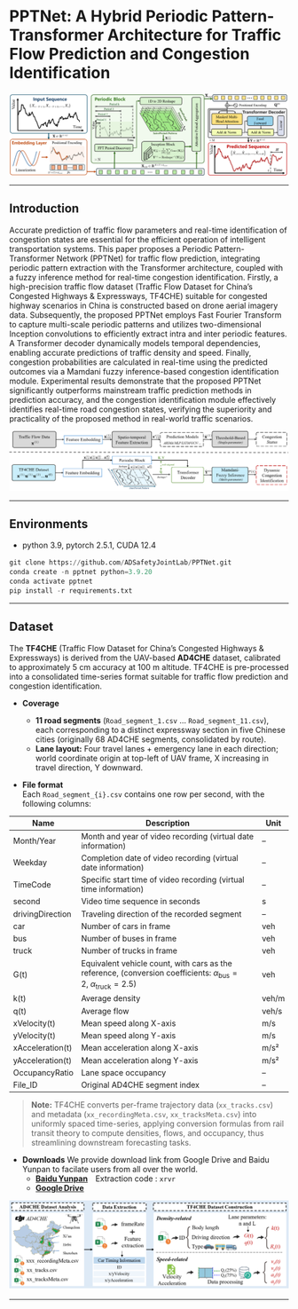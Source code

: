 # PPTNet: A Hybrid Periodic Pattern-Transformer Architecture for Traffic Flow Prediction and Congestion Identification

<p align="center">
  <img src="assets/PPTNet.png" alt="PPTNet" />
</p>

---

## Introduction
Accurate prediction of traffic flow parameters and real-time identification of congestion states are essential for the efficient operation of intelligent transportation systems. This paper proposes a Periodic Pattern-Transformer Network (PPTNet) for traffic flow prediction, integrating periodic pattern extraction with the Transformer architecture, coupled with a fuzzy inference method for real-time congestion identification. Firstly, a high-precision traffic flow dataset (Traffic Flow Dataset for China’s Congested Highways \& Expressways, TF4CHE) suitable for congested highway scenarios in China is constructed based on drone aerial imagery data. Subsequently, the proposed PPTNet employs Fast Fourier Transform to capture multi-scale periodic patterns and utilizes two-dimensional Inception convolutions to efficiently extract intra and inter periodic features. A Transformer decoder dynamically models temporal dependencies, enabling accurate predictions of traffic density and speed. Finally, congestion probabilities are calculated in real-time using the predicted outcomes via a Mamdani fuzzy inference-based congestion identification module. Experimental results demonstrate that the proposed PPTNet significantly outperforms mainstream traffic prediction methods in prediction accuracy, and the congestion identification module effectively identifies real-time road congestion states, verifying the superiority and practicality of the proposed method in real-world traffic scenarios.

<p align="center">
  <img src="assets/pipline compare.png" alt="pipline" />
</p>

---

## Environments

- python 3.9, pytorch 2.5.1,  CUDA 12.4

```python
git clone https://github.com/ADSafetyJointLab/PPTNet.git
conda create -n pptnet python=3.9.20
conda activate pptnet
pip install -r requirements.txt
```
---
## Dataset
The **TF4CHE** (Traffic Flow Dataset for China’s Congested Highways & Expressways) is derived from the UAV-based **AD4CHE** dataset, calibrated to approximately 5 cm accuracy at 100 m altitude. TF4CHE is pre-processed into a consolidated time-series format suitable for traffic flow prediction and congestion identification.

- **Coverage**  
  - **11 road segments** (`Road_segment_1.csv` … `Road_segment_11.csv`), each corresponding to a distinct expressway section in five Chinese cities (originally 68 AD4CHE segments, consolidated by route).  
  - **Lane layout:** Four travel lanes + emergency lane in each direction; world coordinate origin at top-left of UAV frame, X increasing in travel direction, Y downward.

- **File format**  
  Each `Road_segment_{i}.csv` contains one row per second, with the following columns:

| Name               | Description                                                                               | Unit      |
|--------------------|-------------------------------------------------------------------------------------------|-----------|
| Month/Year         | Month and year of video recording (virtual date information)                              | –         |
| Weekday            | Completion date of video recording (virtual date information)                             | –         |
| TimeCode           | Specific start time of video recording (virtual time information)                         | –         |
| second             | Video time sequence in seconds                                                            | s         |
| drivingDirection   | Traveling direction of the recorded segment                                               | –         |
| car                | Number of cars in frame                                                                   | veh       |
| bus                | Number of buses in frame                                                                  | veh       |
| truck              | Number of trucks in frame                                                                 | veh       |
| G(t)               | Equivalent vehicle count, with cars as the reference, (conversion coefficients: $\alpha_{\text{bus}} = 2,\ \alpha_{\text{truck}} = 2.5$)     | veh       |
| k(t)               | Average density                                                                            | veh/m     |
| q(t)               | Average flow                                                                               | veh/s     |
| xVelocity(t)       | Mean speed along X-axis                                                                    | m/s       |
| yVelocity(t)       | Mean speed along Y-axis                                                                    | m/s       |
| xAcceleration(t)   | Mean acceleration along X-axis                                                             | m/s²      |
| yAcceleration(t)   | Mean acceleration along Y-axis                                                             | m/s²      |
| OccupancyRatio     | Lane space occupancy                                                                       | –         |
| File_ID            | Original AD4CHE segment index                                                              | –         |


> **Note:** TF4CHE converts per-frame trajectory data (`xx_tracks.csv`) and metadata (`xx_recordingMeta.csv`, `xx_tracksMeta.csv`) into uniformly spaced time-series, applying conversion formulas from rail transit theory to compute densities, flows, and occupancy, thus streamlining downstream forecasting tasks.


- **Downloads**
  We provide download link from Google Drive and Baidu Yunpan to facilate users from all over the world.
  - **[Baidu Yunpan](https://pan.baidu.com/s/170RxFKCbPo0PCzDMVRyFNw?pwd=xrvr)**&emsp;Extraction code&nbsp;:&nbsp;`xrvr`
  - **[Google Drive](https://drive.google.com/drive/folders/18WgRAeoeCMSkDBpFw9REE17ISUBAf2qC?usp=sharing)**

<p align="center">
  <img src="assets/TF4CHE construction.png" alt="TF4CHE" />
</p>

---





